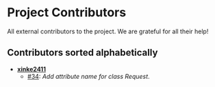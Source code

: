 # Project Contributors

All external contributors to the project. We are grateful for all their help!

## Contributors sorted alphabetically

- **[xinke2411](https://github.com/xinke2411)**
  - [#34](https://github.com/zalando-incubator/Transformer/pull/34):
    _Add attribute name for class Request_.

